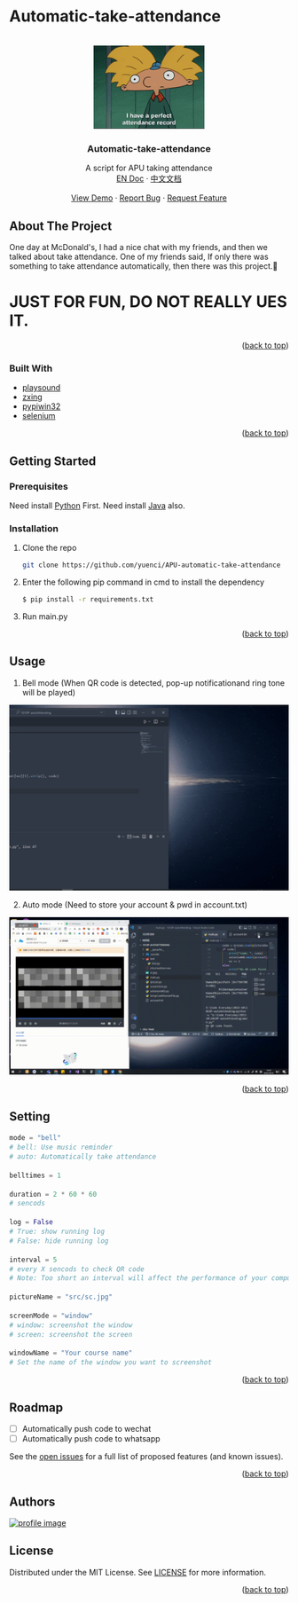 # Automatic-take-attendance

<!-- Improved compatibility of back to top link: See: https://github.com/othneildrew/Best-README-Template/pull/73 -->

<a name="readme-top"></a>

<!-- PROJECT LOGO -->

<br />
<div align="center">
  <a href="https://github.com/yuenci/APU-automatic-take-attendance">
    <img src="./src/slogan.gif" alt="Logo" width="200">
  </a>

<h3 align="center">Automatic-take-attendance</h3>

<p align="center">
    A script for APU taking attendance
    <br />
    <a href="https://github.com/yuenci/APU-automatic-take-attendance/blob/master/README.md">EN Doc</a>
    ·
    <a href="https://github.com/yuenci/APU-automatic-take-attendance/blob/master/README_CN.md">中文文档</a>
    <br />
    <br />
    <a href="https://github.com/yuenci/APU-automatic-take-attendance/issues">View Demo</a>
    ·
    <a href="https://github.com/yuenci/APU-automatic-take-attendance/issues">Report Bug</a>
    ·
    <a href="https://github.com/yuenci/APU-automatic-take-attendance/issues">Request Feature</a>
  </p>
</div>

<!-- ABOUT THE PROJECT -->

## About The Project

One day at McDonald's, I had a nice chat with my friends, and then we talked about take attendance. One of my friends said, If only there was something to take attendance automatically, then there was this project.🤣

<h1>JUST FOR FUN, DO NOT REALLY UES IT.</h1>

<p align="right">(<a href="#readme-top">back to top</a>)</p>

### Built With

* [playsound](https://github.com/TaylorSMarks/playsound)
* [zxing](https://github.com/dlenski/python-zxing)
* [pypiwin32](https://github.com/Googulator/pypiwin32)
* [selenium](https://github.com/seleniumhq/selenium)

<p align="right">(<a href="#readme-top">back to top</a>)</p>

<!-- GETTING STARTED -->

## Getting Started

### Prerequisites

Need install [Python](https://www.python.org/) First.
Need install [Java](https://www.oracle.com/my/java/technologies/downloads/) also.


### Installation

1. Clone the repo

   ```sh
   git clone https://github.com/yuenci/APU-automatic-take-attendance
   ```
2. Enter the following pip command in cmd to install the dependency

   ```bash
   $ pip install -r requirements.txt
   ```
3. Run main.py

<p align="right">(<a href="#readme-top">back to top</a>)</p>

<!-- USAGE EXAMPLES -->

## Usage

1. Bell mode (When QR code is detected, pop-up notificationand ring tone will be played)

![](./src/autoDemo1.gif)

2. Auto mode (Need to store your account & pwd in account.txt)

![](./src/autoDemo2.gif)

<p align="right">(<a href="#readme-top">back to top</a>)</p>

## Setting

```py
mode = "bell"
# bell: Use music reminder
# auto: Automatically take attendance

belltimes = 1

duration = 2 * 60 * 60
# sencods

log = False
# True: show running log
# False: hide running log

interval = 5
# every X sencods to check QR code
# Note: Too short an interval will affect the performance of your computer.

pictureName = "src/sc.jpg"

screenMode = "window"
# window: screenshot the window
# screen: screenshot the screen

windowName = "Your course name"
# Set the name of the window you want to screenshot


```

<p align="right">(<a href="#readme-top">back to top</a>)</p>

<!-- ROADMAP -->

## Roadmap

- [ ] Automatically push code to wechat
- [ ] Automatically push code to whatsapp

See the [open issues](https://github.com/yuenci/APU-automatic-take-attendance/issues) for a full list of proposed features (and known issues).

<p align="right">(<a href="#readme-top">back to top</a>)</p>

<!-- CONTRIBUTING -->

## Authors

<a href="https://github.com/yuenci" target="_blank" >
  <img src="https://github.com/yuenci/Laptop-Repair-Services-Management-System/blob/master/image/avatar-innis.png" alt="profile image" width="60px">
</a>

<!-- LICENSE -->

## License

Distributed under the MIT License. See [LICENSE](./LICENSE) for more information.

<p align="right">(<a href="#readme-top">back to top</a>)</p>

